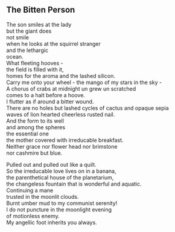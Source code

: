 The Bitten Person
-----------------
The son smiles at the lady  
but the giant does  
not smile  
when he looks at the squirrel stranger  
and the lethargic  
ocean.  
What fleeting hooves -  
the field is filled with it,  
homes for the aroma and the lashed silicon.  
Carry me onto your wheel - the mango of my stars in the sky -  
A chorus of crabs at midnight un grew un scratched  
comes to a halt before a hoove.  
I flutter as if around a bitter wound.  
There are no holes but lashed cycles of cactus and opaque sepia  
waves of lion hearted cheerless rusted nail.  
And the form to its well  
and among the spheres  
the essential one  
the mother covered with irreducable breakfast.  
Neither grace nor flower head nor brimstone  
nor cashmire but blue.  
  
Pulled out and pulled out like a quilt.  
So the irreducable love lives on in a banana,  
the parenthetical house of the planetarium,  
the changeless fountain that is wonderful and aquatic.  
Continuing a mane  
trusted in the moonlit clouds.  
Burnt umber mud to my communist serenity!  
I do not puncture in the moonlight evening  
of motionless enemy.  
My angellic foot inherits you always.  
